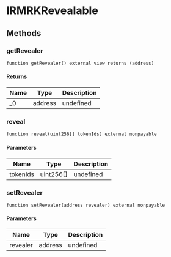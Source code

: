 # IRMRKRevealable









## Methods

### getRevealer

```solidity
function getRevealer() external view returns (address)
```






#### Returns

| Name | Type | Description |
|---|---|---|
| _0 | address | undefined |

### reveal

```solidity
function reveal(uint256[] tokenIds) external nonpayable
```





#### Parameters

| Name | Type | Description |
|---|---|---|
| tokenIds | uint256[] | undefined |

### setRevealer

```solidity
function setRevealer(address revealer) external nonpayable
```





#### Parameters

| Name | Type | Description |
|---|---|---|
| revealer | address | undefined |




